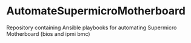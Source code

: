 # AutomateSupermicroMotherboard
Repository containing Ansible playbooks for automating Supermicro Motherboard (bios and ipmi bmc)
